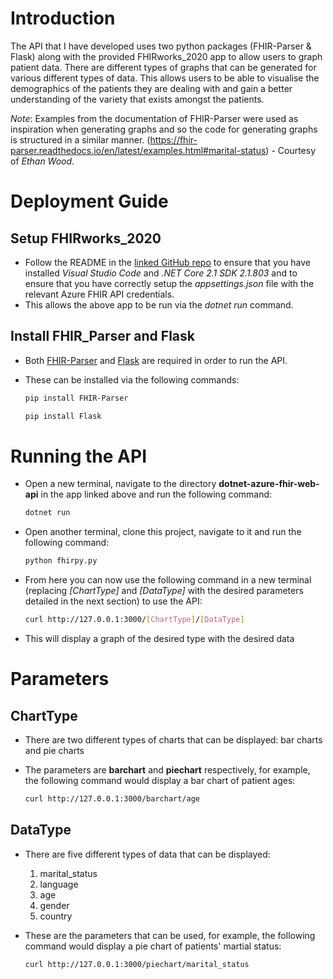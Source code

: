 # Introduction
The API that I have developed uses two python packages (FHIR-Parser & Flask) along with the provided FHIRworks_2020 app to allow users to graph patient data. There are different types of graphs that can be generated for various different types of data. This allows users to be able to visualise the demographics of the patients they are dealing with and gain a better understanding of the variety that exists amongst the patients.

*Note*: Examples from the documentation of FHIR-Parser were used as inspiration when generating graphs and so the code for generating graphs is structured in a similar manner. (https://fhir-parser.readthedocs.io/en/latest/examples.html#marital-status) - Courtesy of *Ethan Wood*.

# Deployment Guide
## Setup FHIRworks_2020
- Follow the README in the [linked GitHub repo](https://github.com/goshdrive/FHIRworks_2020) to ensure that you have installed *Visual Studio Code* and *.NET Core 2.1 SDK 2.1.803* and to ensure that you have correctly setup the *appsettings.json* file with the relevant Azure FHIR API credentials.
- This allows the above app to be run via the *dotnet run* command.
## Install FHIR_Parser and Flask
- Both [FHIR-Parser](https://pypi.org/project/FHIR-Parser/) and [Flask](https://pypi.org/project/Flask/) are required in order to run the API.
- These can be installed via the following commands: 

    ```bash
    pip install FHIR-Parser
    ```
    ```bash
    pip install Flask
    ```

# Running the API
- Open a new terminal, navigate to the directory **dotnet-azure-fhir-web-api** in the app linked above and run the following command:

    ```bash
    dotnet run
    ```
    
- Open another terminal, clone this project, navigate to it and run the following command:

    ```bash
    python fhirpy.py
    ```

- From here you can now use the following command in a new terminal (replacing *[ChartType]* and *[DataType]* with the desired parameters detailed in the next section) to use the API:

    ```bash
    curl http://127.0.0.1:3000/[ChartType]/[DataType]
    ```
 
- This will display a graph of the desired type with the desired data

# Parameters
## ChartType
- There are two different types of charts that can be displayed: bar charts and pie charts
- The parameters are **barchart** and **piechart** respectively, for example, the following command would display a bar chart of patient ages:

    ```bash
    curl http://127.0.0.1:3000/barchart/age
    ```

## DataType
- There are five different types of data that can be displayed:
  1. marital_status
  2. language
  3. age
  4. gender
  5. country
- These are the parameters that can be used, for example, the following command would display a pie chart of patients' martial status:

    ```bash
    curl http://127.0.0.1:3000/piechart/marital_status
    ```
